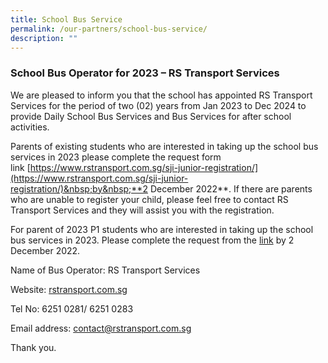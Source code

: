 ```yaml
---
title: School Bus Service
permalink: /our-partners/school-bus-service/
description: ""
---
```

### School Bus Operator for 2023 – RS Transport Services

  

We are pleased to inform you that the school has appointed RS Transport Services for the period of&nbsp;two (02)&nbsp;years from Jan 2023 to Dec 2024 to provide Daily School Bus Services and Bus Services for after school activities.

Parents of existing students who are interested in taking up the school bus services in 2023 please complete the request form link&nbsp;[https://www.rstransport.com.sg/sji-junior-registration/](https://www.rstransport.com.sg/sji-junior-registration/)&nbsp;by&nbsp;**2 December 2022**.&nbsp;If there are parents who are unable to register your child, please feel free to contact RS Transport Services and they will assist you with the registration.

  

For parent of 2023 P1 students who are interested in taking up the school bus services in 2023. Please complete the request from the&nbsp;[link](https://www.rstransport.com.sg/sji-junior-registration/)&nbsp;by 2 December 2022.

Name of Bus Operator: RS Transport Services

Website: <a href="rstransport.com.sg">rstransport.com.sg</a>

Tel No: 6251 0281/ 6251 0283

Email address:&nbsp;[contact@rstransport.com.sg](mailto:contact@rstransport.com.sg)

Thank you.

